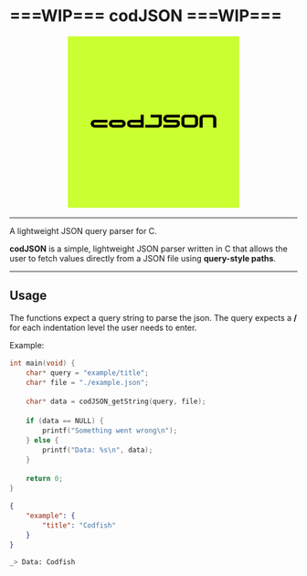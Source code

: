 # ===**WIP**=== codJSON ===**WIP**=== 

<div align="center">
    <img src="resources/codJSON.png" width="300" height="300">
</div>

---

A lightweight JSON query parser for C.

**codJSON** is a simple, lightweight JSON parser written in C that allows the user to fetch values directly from a JSON file using **query-style paths**.

---

## Usage

The functions expect a query string to parse the json. The query expects a **/** for each indentation level the user needs to enter. 


Example:

```C
int main(void) {
    char* query = "example/title";
    char* file = "./example.json";
 
    char* data = codJSON_getString(query, file);

    if (data == NULL) {
        printf("Something went wrong\n");
    } else {
        printf("Data: %s\n", data);
    }
        
    return 0;
}
```

```JSON
{
    "example": {
        "title": "Codfish"
    }  
}
```

```Bash
_> Data: Codfish
```